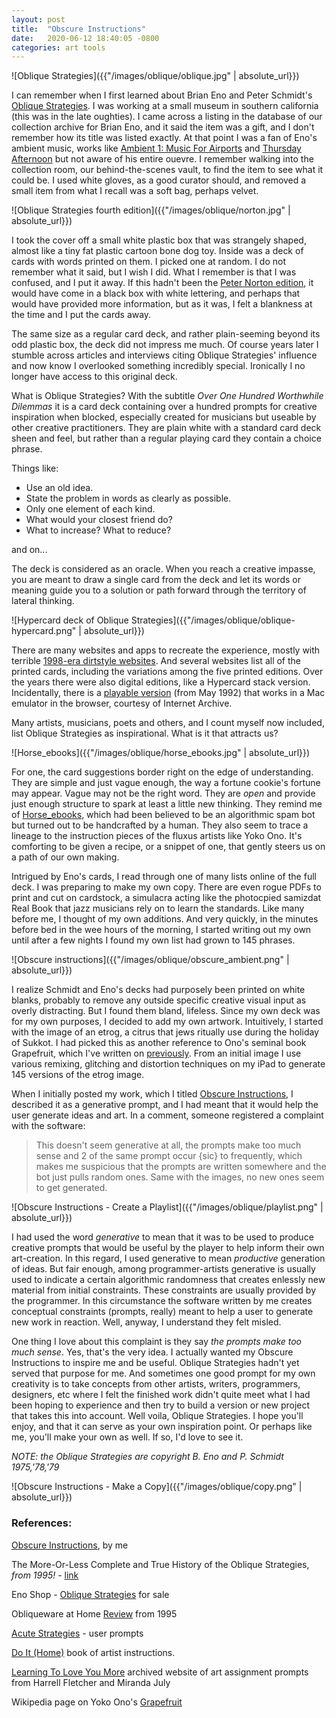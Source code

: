 ```yaml
---
layout: post
title:  "Obscure Instructions"
date:   2020-06-12 18:40:05 -0800
categories: art tools
---
```


![Oblique Strategies]({{"/images/oblique/oblique.jpg" | absolute_url}})

I can remember when I first learned about Brian Eno and Peter Schmidt's [Oblique Strategies](https://www.enoshop.co.uk/product/oblique-strategies.html). I was working at a small museum in southern california (this was in the late oughties). I came across a listing in the database of our collection archive for Brian Eno, and it said the item was a gift, and I don't remember how its title was listed exactly. At that point I was a fan of Eno's ambient music, works like [Ambient 1: Music For Airports](https://en.wikipedia.org/wiki/Ambient_1:_Music_for_Airports) and [Thursday Afternoon](https://en.wikipedia.org/wiki/Thursday_Afternoon) but not aware of his entire ouevre. I remember walking into the collection room, our behind-the-scenes vault, to find the item to see what it could be. I used white gloves, as a good curator should, and removed a small item from what I recall was a soft bag, perhaps velvet. 

![Oblique Strategies fourth edition]({{"/images/oblique/norton.jpg" | absolute_url}})

I took the cover off a small white plastic box that was strangely shaped, almost like a tiny fat plastic cartoon bone dog toy. Inside was a deck of cards with words printed on them. I picked one at random. I do not remember what it said, but I wish I did. What I remember is that I was confused, and I put it away. If this hadn't been the [Peter Norton edition](https://en.wikipedia.org/wiki/Oblique_Strategies), it would have come in a black box with white lettering, and perhaps that would have provided more information, but as it was, I felt a blankness at the time and I put the cards away. 

The same size as a regular card deck, and rather plain-seeming beyond its odd plastic box, the deck did not impress me much. Of course years later I stumble across articles and interviews citing Oblique Strategies' influence and now know I overlooked something incredibly special. Ironically I no longer have access to this original deck.

What is Oblique Strategies? With the subtitle *Over One Hundred Worthwhile Dilemmas* it is a card deck containing over a hundred prompts for creative inspiration when blocked, especially created for musicians but useable by other creative practitioners. They are plain white with a standard card deck sheen and feel, but rather than a regular playing card they contain a choice phrase. 

Things like:

- Use an old idea.
- State the problem in words as clearly as possible.
- Only one element of each kind.
- What would your closest friend do?
- What to increase? What to reduce?

and on...

The deck is considered as an oracle. When you reach a creative impasse, you are meant to draw a single card from the deck and let its words or meaning guide you to a solution or path forward through the territory of lateral thinking.

![Hypercard deck of Oblique Strategies]({{"/images/oblique/oblique-hypercard.png" | absolute_url}})

There are many websites and apps to recreate the experience, mostly with terrible [1998-era dirtstyle websites](http://leetusman.com/nosebook/prof-dr-style). And several websites list all of the printed cards, including the variations among the five printed editions. Over the years there were also digital editions, like a Hypercard stack version. Incidentally, there is a [playable version](https://archive.org/details/hypercard_obliquestrategies) (from May 1992) that works in a Mac emulator in the browser, courtesy of Internet Archive.

Many artists, musicians, poets and others, and I count myself now included, list Oblique Strategies as inspirational. What is it that attracts us? 

![Horse_ebooks]({{"/images/oblique/horse_ebooks.jpg" | absolute_url}})

For one, the card suggestions border right on the edge of understanding. They are simple and just vague enough, the way a fortune cookie's fortune may appear. Vague may not be the right word. They are *open* and provide just enough structure to spark at least a little new thinking. They remind me of [Horse_ebooks](https://en.wikipedia.org/wiki/Horse_ebooks), which had been believed to be an algorithmic spam bot but turned out to be handcrafted by a human. They also seem to trace a lineage to the instruction pieces of the fluxus artists like Yoko Ono. It's comforting to be given a recipe, or a snippet of one, that gently steers us on a path of our own making. 

Intrigued by Eno's cards, I read through one of many lists online of the full deck. I was preparing to make my own copy. There are even rogue PDFs to print and cut on cardstock, a simulacra acting like the photocpied samizdat Real Book that jazz musicians rely on to learn the standards. Like many before me, I thought of my own additions. And very quickly, in the minutes before bed in the wee hours of the morning, I started writing out my own until after a few nights I found my own list had grown to 145 phrases. 

![Obscure instructions]({{"/images/oblique/obscure_ambient.png" | absolute_url}})

I realize Schmidt and Eno's decks had purposely been printed on white blanks, probably to remove any outside specific creative visual input as overly distracting. But I found them bland, lifeless. Since my own deck was for my own purposes, I decided to add my own artwork. Intuitively, I started with the image of an etrog, a citrus that jews ritually use during the holiday of Sukkot. I had picked this as another reference to Ono's seminal book Grapefruit, which I've written on [previously](http://leetusman.com/nosebook/nanogenmo). From an initial image I use various remixing, glitching and distortion techniques on my iPad to generate 145 versions of the etrog image.

When I initially posted my work, which I titled [Obscure Instructions](https://notapipe.itch.io/obscure-instructions), I described it as a generative prompt, and I had meant that it would help the user generate ideas and art. In a comment, someone registered a complaint with the software:

> This doesn't seem generative at all, the prompts make too much sense and 2 of the same prompt occur {sic} to frequently, which makes me suspicious that the prompts are written somewhere and the bot just pulls random ones. Same with the images, no new ones seem to get generated.

![Obscure Instructions - Create a Playlist]({{"/images/oblique/playlist.png" | absolute_url}})

I had used the word *generative* to mean that it was to be used to produce creative prompts that would be useful by the player to help inform their own art-creation. In this regard, I used generative to mean *productive* generation of ideas. But fair enough, among programmer-artists generative is usually used to indicate a certain algorithmic randomness that creates enlessly new material from initial constraints. These constraints are usually provided by the programmer. In this circumstance the software written by me creates conceptual constraints (prompts, really) meant to help a user to generate new work in reaction. Well, anyway, I understand they felt misled. 

One thing I love about this complaint is they say *the prompts make too much sense*. Yes, that's the very idea. I actually wanted my Obscure Instructions to inspire me and be useful. Oblique Strategies hadn't yet served that purpose for me. And sometimes one good prompt for my own creativity is to take concepts from other artists, writers, programmers, designers, etc where I felt the finished work didn't quite meet what I had been hoping to experience and then try to build a version or new project that takes this into account. Well voila, Oblique Strategies. I hope you'll enjoy, and that it can serve as your own inspiration point. Or perhaps like me, you'll make your own as well. If so, I'd love to see it.

*NOTE: the Oblique Strategies are copyright B. Eno and P. Schmidt 1975,'78,'79*
 
![Obscure Instructions - Make a Copy]({{"/images/oblique/copy.png" | absolute_url}})

### References:

[Obscure Instructions](https://notapipe.itch.io/obscure-instructions), by me

The More-Or-Less Complete and True History of the Oblique Strategies, *from 1995!* - [link](http://music.hyperreal.org/artists/brian_eno/osfaq2.html)

Eno Shop - [Oblique Strategies](https://www.enoshop.co.uk/shop/oblique-strategies) for sale

Obliqueware at Home [Review](http://music.hyperreal.org/artists/brian_eno/obliquew.html) from 1995

[Acute Strategies](http://www.rtqe.net/ObliqueStrategies/Acute.html) - user prompts

[Do It (Home)](https://curatorsintl.org/special-projects/do-it) book of artist instructions.

[Learning To Love You More](http://learningtoloveyoumore.com/) archived website of art assignment prompts from Harrell Fletcher and Miranda July

Wikipedia page on Yoko Ono's [Grapefruit](https://en.wikipedia.org/wiki/Grapefruit_(book))
